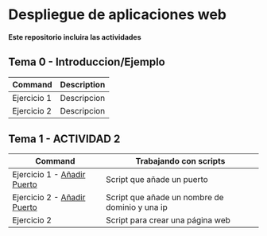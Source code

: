 # Despliegue de aplicaciones web
#### Este repositorio incluira las actividades
## Tema 0 - Introduccion/Ejemplo
| Command | Description |
| --- | --- |
| Ejercicio 1 | Descripcion |
| Ejercicio 2 | Descripcion |

## Tema 1 - ACTIVIDAD 2
| Command | Trabajando con scripts |
| --- | --- |
| Ejercicio 1 - [Añadir Puerto](https://github.com/Braeek/Prueba-despliegue/blob/main/Tema1/a%C3%B1adirUnPuerto) | Script que añade un puerto |
| Ejercicio 2 - [Añadir Puerto](https://github.com/Braeek/Prueba-despliegue/blob/main/Tema1/a%C3%B1adirUnHost) | Script que añade un nombre de dominio y una ip |
| Ejercicio 2 | Script para crear una página web |

